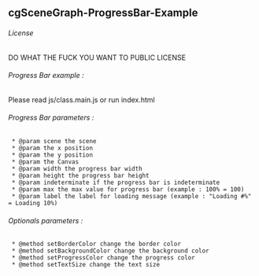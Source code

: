 ## cgSceneGraph-ProgressBar-Example

###### License
DO WHAT THE FUCK YOU WANT TO PUBLIC LICENSE

###### Progress Bar example :
Please read js/class.main.js or run index.html

###### Progress Bar parameters :

     * @param scene the scene
     * @param the x position
     * @param the y position
     * @param the Canvas
     * @param width the progress bar width
     * @param height the progress bar height
     * @param indeterminate if the progress bar is indeterminate
     * @param max the max value for progress bar (example : 100% = 100)
     * @param label the label for loading message (example : "Loading #%" = Loading 10%)

###### Optionals parameters :
     * @method setBorderColor change the border color
     * @method setBackgroundColor change the background color
     * @method setProgressColor change the progress color
     * @method setTextSize change the text size